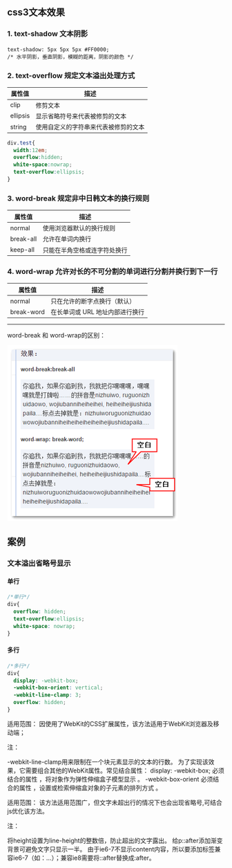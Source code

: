 ## css3文本效果

### 1. text-shadow 文本阴影
```
text-shadow: 5px 5px 5px #FF0000;
/* 水平阴影，垂直阴影，模糊的距离，阴影的颜色 */
```
### 2. text-overflow 规定文本溢出处理方式
属性值 | 描述
---|---
clip	| 修剪文本
ellipsis	| 显示省略符号来代表被修剪的文本
string	| 使用自定义的字符串来代表被修剪的文本
```css
div.test{
  width:12em;
  overflow:hidden;
  white-space:nowrap;
  text-overflow:ellipsis;
}
```
### 3. word-break	规定非中日韩文本的换行规则
属性值 |	描述
---|---
normal	|使用浏览器默认的换行规则
break-all |	允许在单词内换行
keep-all |只能在半角空格或连字符处换行
### 4. word-wrap	允许对长的不可分割的单词进行分割并换行到下一行
属性值 |	描述
---|---
normal |	只在允许的断字点换行（默认）
break-word |	在长单词或 URL 地址内部进行换行
-----
word-break 和 word-wrap的区别：

![image](amWiki/images/word.png)


## 案例
### 文本溢出省略号显示
#### 单行
```css
/*单行*/
div{
  overflow: hidden;
  text-overflow:ellipsis;
  white-space: nowrap;
}
```


#### 多行
```css
/*多行*/
div{
  display: -webkit-box;
  -webkit-box-orient: vertical;
  -webkit-line-clamp: 3;
  overflow: hidden;
}
```
适用范围：
因使用了WebKit的CSS扩展属性，该方法适用于WebKit浏览器及移动端；

注：

-webkit-line-clamp用来限制在一个块元素显示的文本的行数。 为了实现该效果，它需要组合其他的WebKit属性。常见结合属性：
display: -webkit-box; 必须结合的属性 ，将对象作为弹性伸缩盒子模型显示 。
-webkit-box-orient 必须结合的属性 ，设置或检索伸缩盒对象的子元素的排列方式 。




适用范围：
该方法适用范围广，但文字未超出行的情况下也会出现省略号,可结合js优化该方法。

注：

将height设置为line-height的整数倍，防止超出的文字露出。
给p::after添加渐变背景可避免文字只显示一半。
由于ie6-7不显示content内容，所以要添加标签兼容ie6-7（如：<span>…<span/>）；兼容ie8需要将::after替换成:after。
